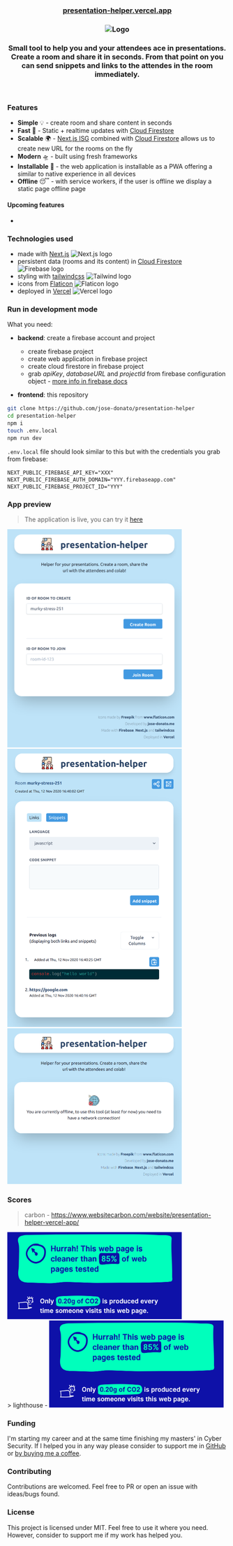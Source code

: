   <h3 align="center"><a href="https://presentation-helper.vercel.app">presentation-helper.vercel.app</a></h3>
<h3 align="center">
  <img src="https://www.flaticon.com/svg/static/icons/svg/3534/3534083.svg" alt="Logo" height="100">
</h3>

<h3 align="center">
  Small tool to help you and your attendees ace in presentations. Create a room and share it in seconds. From that point on you can send snippets and links to the attendes in the room immediately.
</h3>

<br />


### Features
* **Simple** 💡 - create room and share content in seconds
* **Fast** 🚀 - Static + realtime updates with [Cloud Firestore](https://firebase.google.com/docs/firestore)
* **Scalable** 🌍 - [Next.js ISG](https://nextjs.org/docs/basic-features/data-fetching#incremental-static-regeneration) combined with [Cloud Firestore](https://firebase.google.com/docs/firestore) allows us to create new URL for the rooms on the fly
* **Modern** 🛸 - built using fresh frameworks
* **Installable** 📱 - the web application is installable as a PWA offering a similar to native experience in all devices
* **Offline** 😴 - with service workers, if the user is offline we display a static page offline page

#### Upcoming features
*  

### Technologies used
* made with [Next.js](https://presentation-helper.vercel.app) <img src="https://api.iconify.design/logos-nextjs.svg" alt="Next.js logo" width="20">
* persistent data (rooms and its content) in [Cloud Firestore](https://firebase.google.com/docs/firestore) <img src="https://api.iconify.design/logos:firebase.svg" alt="Firebase logo" width="9">
* styling with [tailwindcss](https://tailwindcss.com/) <img src="https://api.iconify.design/logos:tailwindcss-icon.svg" alt="Tailwind logo" width="25">
* icons from [Flaticon](https://www.flaticon.com/) <img src="https://media.flaticon.com/dist/min/img/logo/flaticon_negative.svg" alt="Flaticon logo" width="40">
* deployed in [Vercel](http://vercel.com/) <img src="https://logovtor.com/wp-content/uploads/2020/10/vercel-inc-logo-vector.png" alt="Vercel logo" width="40">

### Run in development mode
What you need:
* **backend**: create a firebase account and project
  * create firebase project
  * create web application in firebase project
  * create cloud firestore in firebase project 
  * grab *apiKey*, *databaseURL* and *projectId* from firebase configuration object - [more info in firebase docs](https://firebase.google.com/docs/web/setup#node.js-apps)

* **frontend**: this repository
```sh
git clone https://github.com/jose-donato/presentation-helper
cd presentation-helper
npm i
touch .env.local
npm run dev
```

`.env.local` file should look similar to this but with the credentials you grab from firebase:
```
NEXT_PUBLIC_FIREBASE_API_KEY="XXX"
NEXT_PUBLIC_FIREBASE_AUTH_DOMAIN="YYY.firebaseapp.com"
NEXT_PUBLIC_FIREBASE_PROJECT_ID="YYY"
```

### App preview
> The application is live, you can try it [here](https://presentation-helper.vercel.app)

<img src="docs/images/homepage.png" width="400" alt="Homepage screen" >
<br>
<img src="docs/images/room.png" width="400" alt="Room screen" >
<br>
<img src="docs/images/offline.png" width="400" alt="Offline screen" >


### Scores
> carbon - https://www.websitecarbon.com/website/presentation-helper-vercel-app/ 

<img src="docs/images/carbon.png" width="400" alt="Carbon results">


<br>
> lighthouse - 

<img src="docs/images/carbon.png" width="400" alt="Carbon results">

### Funding
I'm starting my career and at the same time finishing my masters' in Cyber Security. If I helped you in any way please consider to support me in [GitHub](https://github.com/sponsors/jose-donato) or [by buying me a coffee](https://www.buymeacoffee.com/josedonato).


### Contributing
Contributions are welcomed. Feel free to PR or open an issue with ideas/bugs found.


### License
This project is licensed under MIT. Feel free to use it where you need. However, consider to support me if my work has helped you.
